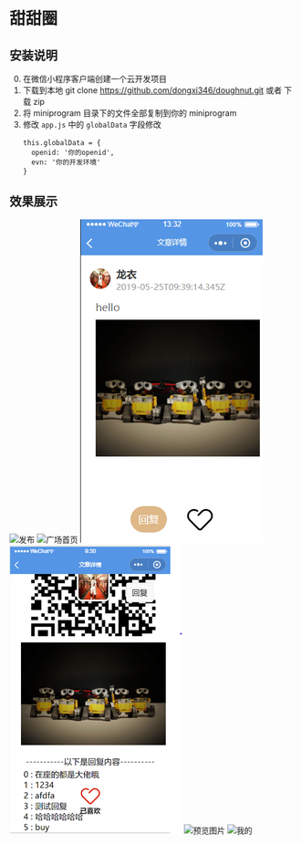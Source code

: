 # 甜甜圈
## 安装说明
0. 在微信小程序客户端创建一个云开发项目
1. 下载到本地 git clone https://github.com/dongxi346/doughnut.git 或者 下载 zip
2. 将 miniprogram 目录下的文件全部复制到你的 miniprogram
3. 修改 `app.js` 中的 `globalData` 字段修改
	```
	this.globalData = {
      openid: '你的openid',
      evn: '你的开发环境'
    }
    ```

## 效果展示
![发布](/screenshots/发布.png)
![广场首页](/screenshots/广场首页.png)
![文章详情](/screenshots/文章详情.png)
![我的](/screenshots/回复.png)
![预览图片](/screenshots/预览图片.png)
![我的](/screenshots/我的.png)
